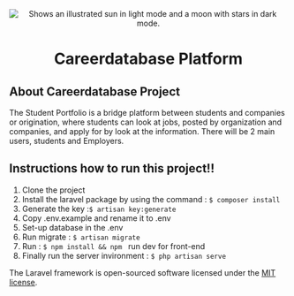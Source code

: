 <picture align="center">
  <source media="(prefers-color-scheme: dark)" srcset="logo_white.png">
  <source media="(prefers-color-scheme: light)" srcset="logo_black.png">
  <img alt="Shows an illustrated sun in light mode and a moon with stars in dark mode." src="https://user-images.githubusercontent.com/25423296/163456779-a8556205-d0a5-45e2-ac17-42d089e3c3f8.png">
</picture>

# <div style="text-align: center;">Careerdatabase Platform</div>

## About Careerdatabase Project

The Student Portfolio is a bridge platform between students and companies or origination, where students can look at jobs, posted by organization and companies, and apply for by look at the information. There will be 2 main users, students and Employers. 

## Instructions how to run this project!!

1. Clone the project 
2. Install the laravel package by using the command : ```$ composer install ```
3. Generate the key :```$ artisan key:generate  ``` 
4. Copy .env.example and rename it to .env
5. Set-up database in the .env 
6. Run migrate : ```$ artisan migrate  ``` 
7. Run : ```$ npm install && npm ``` run dev for front-end 
8. Finally run the server invironment : ```$ php artisan serve``` 

The Laravel framework is open-sourced software licensed under the [MIT license](https://opensource.org/licenses/MIT).
